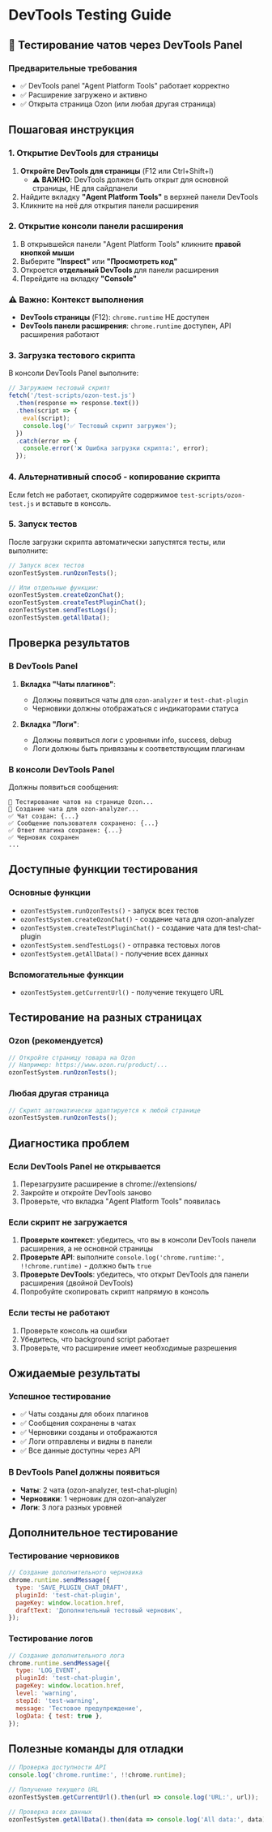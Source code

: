 # DevTools Testing Guide

## 🎯 Тестирование чатов через DevTools Panel

### Предварительные требования
- ✅ DevTools panel "Agent Platform Tools" работает корректно
- ✅ Расширение загружено и активно
- ✅ Открыта страница Ozon (или любая другая страница)

## Пошаговая инструкция

### 1. Открытие DevTools для страницы
1. **Откройте DevTools для страницы** (F12 или Ctrl+Shift+I)
   - ⚠️ **ВАЖНО**: DevTools должен быть открыт для основной страницы, НЕ для сайдпанели
2. Найдите вкладку **"Agent Platform Tools"** в верхней панели DevTools
3. Кликните на неё для открытия панели расширения

### 2. Открытие консоли панели расширения
1. В открывшейся панели "Agent Platform Tools" кликните **правой кнопкой мыши**
2. Выберите **"Inspect"** или **"Просмотреть код"**
3. Откроется **отдельный DevTools** для панели расширения
4. Перейдите на вкладку **"Console"**

### ⚠️ Важно: Контекст выполнения
- **DevTools страницы** (F12): `chrome.runtime` НЕ доступен
- **DevTools панели расширения**: `chrome.runtime` доступен, API расширения работают

### 3. Загрузка тестового скрипта
В консоли DevTools Panel выполните:

```javascript
// Загружаем тестовый скрипт
fetch('/test-scripts/ozon-test.js')
  .then(response => response.text())
  .then(script => {
    eval(script);
    console.log('✅ Тестовый скрипт загружен');
  })
  .catch(error => {
    console.error('❌ Ошибка загрузки скрипта:', error);
  });
```

### 4. Альтернативный способ - копирование скрипта
Если fetch не работает, скопируйте содержимое `test-scripts/ozon-test.js` и вставьте в консоль.

### 5. Запуск тестов
После загрузки скрипта автоматически запустятся тесты, или выполните:

```javascript
// Запуск всех тестов
ozonTestSystem.runOzonTests();

// Или отдельные функции:
ozonTestSystem.createOzonChat();
ozonTestSystem.createTestPluginChat();
ozonTestSystem.sendTestLogs();
ozonTestSystem.getAllData();
```

## Проверка результатов

### В DevTools Panel
1. **Вкладка "Чаты плагинов"**:
   - Должны появиться чаты для `ozon-analyzer` и `test-chat-plugin`
   - Черновики должны отображаться с индикаторами статуса

2. **Вкладка "Логи"**:
   - Должны появиться логи с уровнями info, success, debug
   - Логи должны быть привязаны к соответствующим плагинам

### В консоли DevTools Panel
Должны появиться сообщения:
```
🎯 Тестирование чатов на странице Ozon...
📝 Создание чата для ozon-analyzer...
✅ Чат создан: {...}
✅ Сообщение пользователя сохранено: {...}
✅ Ответ плагина сохранен: {...}
✅ Черновик сохранен
...
```

## Доступные функции тестирования

### Основные функции
- `ozonTestSystem.runOzonTests()` - запуск всех тестов
- `ozonTestSystem.createOzonChat()` - создание чата для ozon-analyzer
- `ozonTestSystem.createTestPluginChat()` - создание чата для test-chat-plugin
- `ozonTestSystem.sendTestLogs()` - отправка тестовых логов
- `ozonTestSystem.getAllData()` - получение всех данных

### Вспомогательные функции
- `ozonTestSystem.getCurrentUrl()` - получение текущего URL

## Тестирование на разных страницах

### Ozon (рекомендуется)
```javascript
// Откройте страницу товара на Ozon
// Например: https://www.ozon.ru/product/...
ozonTestSystem.runOzonTests();
```

### Любая другая страница
```javascript
// Скрипт автоматически адаптируется к любой странице
ozonTestSystem.runOzonTests();
```

## Диагностика проблем

### Если DevTools Panel не открывается
1. Перезагрузите расширение в chrome://extensions/
2. Закройте и откройте DevTools заново
3. Проверьте, что вкладка "Agent Platform Tools" появилась

### Если скрипт не загружается
1. **Проверьте контекст**: убедитесь, что вы в консоли DevTools панели расширения, а не основной страницы
2. **Проверьте API**: выполните `console.log('chrome.runtime:', !!chrome.runtime)` - должно быть `true`
3. **Проверьте DevTools**: убедитесь, что открыт DevTools для панели расширения (двойной DevTools)
4. Попробуйте скопировать скрипт напрямую в консоль

### Если тесты не работают
1. Проверьте консоль на ошибки
2. Убедитесь, что background script работает
3. Проверьте, что расширение имеет необходимые разрешения

## Ожидаемые результаты

### Успешное тестирование
- ✅ Чаты созданы для обоих плагинов
- ✅ Сообщения сохранены в чатах
- ✅ Черновики созданы и отображаются
- ✅ Логи отправлены и видны в панели
- ✅ Все данные доступны через API

### В DevTools Panel должны появиться
- **Чаты**: 2 чата (ozon-analyzer, test-chat-plugin)
- **Черновики**: 1 черновик для ozon-analyzer
- **Логи**: 3 лога разных уровней

## Дополнительное тестирование

### Тестирование черновиков
```javascript
// Создание дополнительного черновика
chrome.runtime.sendMessage({
  type: 'SAVE_PLUGIN_CHAT_DRAFT',
  pluginId: 'test-chat-plugin',
  pageKey: window.location.href,
  draftText: 'Дополнительный тестовый черновик',
});
```

### Тестирование логов
```javascript
// Создание дополнительного лога
chrome.runtime.sendMessage({
  type: 'LOG_EVENT',
  pluginId: 'test-chat-plugin',
  pageKey: window.location.href,
  level: 'warning',
  stepId: 'test-warning',
  message: 'Тестовое предупреждение',
  logData: { test: true },
});
```

## Полезные команды для отладки

```javascript
// Проверка доступности API
console.log('chrome.runtime:', !!chrome.runtime);

// Получение текущего URL
ozonTestSystem.getCurrentUrl().then(url => console.log('URL:', url));

// Проверка всех данных
ozonTestSystem.getAllData().then(data => console.log('All data:', data));
``` 